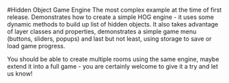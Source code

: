#Hidden Object Game Engine
The most complex example at the time of first release. Demonstrates how to create a simple HOG engine - it uses some dynamic methods to 
build up list of hidden objects. It also takes advantage of layer classes and properties, demonstrates a simple game menu (buttons, sliders, popups) and 
last but not least, using storage to save or load game progress. 

You should be able to create multiple rooms using the same engine, maybe extend it into a full game - you are certainly welcome to give it a try and let us know!

